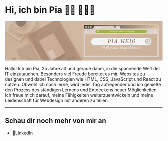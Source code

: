 # Hi, ich bin Pia 👋🏻 👩🏻‍💻

<img src="./Banner-full-stack.png" style = "width:800px">

Hallo!
Ich bin Pia, 25 Jahre alt und gerade dabei, in die spannende Welt der
IT einzutauchen. Besonders viel Freude bereitet es mir, Websites zu designen und
dabei Technologien wie HTML, CSS, JavaScript und React zu nutzen. Obwohl ich noch lerne,
wird jeder Tag aufregender und ich genieße den Prozess des ständigen Lernens und Entdeckens
neuer Möglichkeiten. Ich freue mich darauf, meine Fähigkeiten weiterzuentwickeln und meine
Leidenschaft für Webdesign mit anderen zu teilen.


---

## Schau dir noch mehr von mir an


- [💼LinkedIn](https://www.linkedin.com/in/pia-heiss/)
